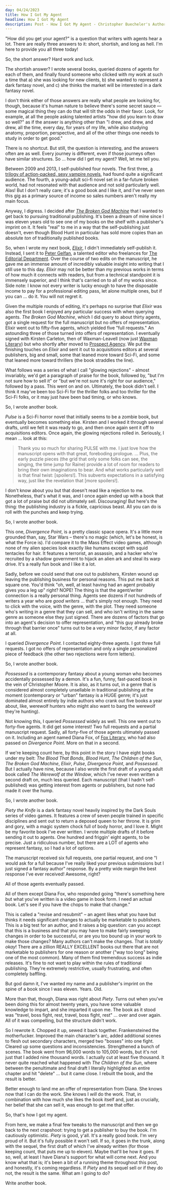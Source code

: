 ```yaml
---
day: 04/24/2023
title: How I Got My Agent
headline: How I Got My Agent
description: Post - How I Got My Agent - Christopher Buecheler's Author Site
---
```


"How did you get your agent?" is a question that writers with agents hear a lot. There are really three answers to it: short, shortish, and long as hell. I'm here to provide you all three today!

So, the short answer? Hard work and luck.

The shortish answer? I wrote several books, queried dozens of agents for each of them, and finally found someone who clicked with my work at such a time that a) she was looking for new clients, b) she wanted to represent a dark fantasy novel, and c) she thinks the market will be interested in a dark fantasy novel.

I don't think either of those answers are really what people are looking for, though, because it's human nature to believe there's some secret sauce &mdash; some magical thing they can do that will tilt the odds in their favor. Look, for example, at all the people asking talented artists "how did you learn to draw so well?" as if the answer is anything other than "I drew, and drew, and drew, all the time, every day, for years of my life, while also studying anatomy, proportion, perspective, and all of the other things one needs to study in order to get good."

There is no shortcut. But still, the question is interesting, and the answers often are as well. Every journey is different, even if those journeys often have similar structures. So &hellip; how did I get my agent? Well, let me tell you.

Between 2009 and 2013, I self-published four novels. The first three, [a trilogy of action-packed, sexy vampire novels](/books/2amtrilogy/), had found quite a significant audience. The fourth, a young-adult sci-fi novel set in a far-future broken world, had not resonated with that audience and not sold particularly well. Alas! But I don't really care; it's a good book and I like it, and I've never seen this gig as a primary source of income so sales numbers aren't really my main focus.

Anyway, I digress. I decided after _[The Broken God Machine](/books/thebrokengodmachine/)_ that I wanted to get back to pursuing traditional publishing. It's been a dream of mine since I was eleven years old to see one of my books on the shelf with a publisher's imprint on it. It feels "real" to me in a way that the self-publishing just doesn't, even though Blood Hunt in particular has sold more copies than an absolute _ton_ of traditionally published books. 

So, when I wrote my next book, _[Elixir](/books/elixir/)_, I didn't immediately self-publish it. Instead, I sent it to <a href="https://petergelfan.com/" target="_blank">Peter Gelfan</a>, a talented editor who freelances for <a href="https://www.editorialdepartment.com/" target="_blank">The Editorial Department</a>. Over the course of two edits on the manuscript, he gave me an immense amount of incredibly valuable insight into writing that I still use to this day. _Elixir_ may not be better than my previous works in terms of how much it connects with readers, but from a technical standpoint it is immensely superior, and I think that's carried on to all of my works since. Side note: I know not every writer is lucky enough to have the disposable income to pay for a professional editing pass, let alone multiple ones, but if you can &hellip; do it. You will not regret it.

Given the multiple rounds of editing, it's perhaps no surprise that _Elixir_ was also the first book I enjoyed any particular success with when querying agents. _The Broken God Machine_, which I did query to about thirty agents, got a single request for the full manuscript but no offers of representation. Elixir went out to fifty-five agents, which yielded five "full requests." An astounding three of those turned into offers of representation. I eventually signed with Kirsten Carleton, then of Waxman-Leavell (now just <a href="https://www.waxmanliteraryagency.com/" target="_blank">Waxman Literary</a>) but who shortly after moved to <a href="https://www.prospectagency.com/submit.html" target="_blank">Prospect Agency</a>. We put the finishing touches on _Elixir_ and sent it out to acquisitions editors at several publishers, big and small, some that leaned more toward Sci-Fi, and some that leaned more toward thrillers (the book straddles the line).

What follows was a series of what I call "glowing rejections" - almost invariably, we'd get a paragraph of praise for the book, followed by, "but I'm not sure how to sell it" or "but we're not sure it's right for our audience," followed by a pass. This went on and on. Ultimately, the book didn't sell. I think it may've been too Sci-Fi for the thriller folks and too thriller for the Sci-Fi folks, or it may just have been bad timing, or who knows.

So, I wrote another book.

_Pulse_ is a Sci-Fi horror novel that initially seems to be a zombie book, but eventually becomes something else. Kirsten and I worked it through several drafts, until we felt it was ready to go, and then once again sent it off to acquisitions editors. Once again, the glowing rejections rolled in. Seriously, I mean &hellip; look at this:

> Thank you so much for sharing PULSE with me. I just love how the manuscript opens with that great, foreboding prologue. &hellip; Plus, the early puzzle pieces (the grid that only some folks can see, the singing, the time jump for Raine) provide a lot of room for readers to bring their own imaginations to bear. And what works particularly well is that final twist: [spoilers!]. This subverts expectations in a satisfying way, just like the revelation that [more spoilers!].

I don't know about you but that doesn't read like a rejection to me. Nonetheless, that's what it was, and I once again ended up with a book that got a lot of praise but did not ultimately sell. Discouraging! But here's the thing: the publishing industry is a fickle, capricious beast. All you can do is roll with the punches and keep trying.

So, I wrote another book.

This one, _Divergence Point_, is a pretty classic space opera. It's a little more grounded than, say, Star Wars &ndash; there's no magic (which, let's be honest, is what the Force is). I'd compare it to the Mass Effect video games, although none of my alien species look exactly like humans except with squid tentacles for hair. It features a terrorist, an assassin, and a hacker who're recruited by a shadow government to hijack an alien ark and steal its warp drive. It's a really fun book and I like it a lot.

Sadly, before we could send that one out to publishers, Kirsten wound up leaving the publishing business for personal reasons. This put me back at square one. You'd think "oh, well, at least having had an agent probably gives you a leg up" right? NOPE! The thing is that the agent/writer connection is a really personal thing. Agents see dozens if not hundreds of writers a year who are _good writers_ &hellip; that's simply not enough. They need to click with the voice, with the genre, with the plot. They need someone who's writing in a genre that they can sell, and who isn't writing in the same genre as someone else they just signed. There are dozens of factors that go into an agent's decision to offer representation, and "this guy already broke through that barrier once" turns out to be a very minor factor, if any factor at all. 

I queried _Divergence Point_. I contacted eighty-three agents. I got three full requests. I got no offers of representation and only a single personalized piece of feedback (the other two rejections were form letters).

So, I wrote another book.

_Possessed_ is a contemporary fantasy about a young woman who becomes accidentally possessed by a demon. It's a fun, funny, fast-paced book in the vein of Christopher Moore. It is also, as it turns out, in a genre that is considered almost completely unsellable in traditional publishing at the moment (contemporary or "urban" fantasy is a HUGE genre; it's just dominated almost entirely by indie authors who crank out five books a year about, like, werewolf hunters who might also want to bang the werewolf they're hunting).

Not knowing this, I queried _Possessed_ widely as well. This one went out to forty-five agents. It did get some interest! Two full requests and a partial manuscript request. Sadly, all forty-five of those agents ultimately passed on it. Including an agent named Diana Fox, of <a href="https://www.publishersmarketplace.com/members/fox/" target="_blank">Fox Literary</a>, who had also passed on _Divergence Point_. More on that in a second.

If we're keeping count here, by this point in the story I have eight books under my belt: _The Blood That Bonds_, _Blood Hunt_, _The Children of the Sun_, _The Broken God Machine_, _Elixir_, _Pulse_, _Divergence Point_, and _Possessed_. But I actually have nine, because I also wrote the first draft of a young adult book called _The Werewolf at the Window_, which I've never even written a second draft on, much less queried. Each manuscript (that I hadn't self-published) was getting interest from agents or publishers, but none had made it over the hump.

So, I wrote another book.

_Piety the Knife_ is a dark fantasy novel heavily inspired by the Dark Souls series of video games. It features a crew of seven people trained in specific disciplines and sent out to return a deposed queen to her throne. It is grim and gory, with a magic system chock full of body horror, and I love it. Might be my favorite book I've ever written. I wrote multiple drafts of it before sending it out to agents. One hundred and friggin' eight agents, to be precise. Just a ridiculous number, but there are a LOT of agents who represent fantasy, so I had a lot of options.

The manuscript received six full requests, one partial request, and one "I would ask for a full because I've really liked your previous submissions but I just signed a fantasy author" response. By a pretty wide margin the best response I've ever received! Awesome, right?

All of those agents eventually passed.

All of them except Diana Fox, who responded going "there's something here but what you've written is a video game in book form. I need an actual book. Let's see if you have the chops to make that change."

This is called a "revise and resubmit" &ndash; an agent likes what you have but thinks it needs significant changes to actually be marketable to publishers. This is a big test for an author, and it raises a big question: can you accept that this is a business and that you may have to make fairly sweeping changes in order to be successful, or are you too bound up in your work to make those changes? Many authors can't make the changes. That is _totally okay_! There are a zillion REALLY EXCELLENT books out there that are not marketable to publishers for one reason or another ("way too long" being one of the most common). Many of them find tremendous success as indie releases. It's fine to not want to play within the rules of traditional publishing. They're extremely restrictive, usually frustrating, and often completely baffling.

But god damn it, I've wanted my name and a publisher's imprint on the spine of a book since I was eleven. Years. Old.

More than that, though, Diana was right about _Piety_. Turns out when you've been doing this for almost twenty years, you have some valuable knowledge to impart, and she imparted it upon me. The book as it stood was "travel, boss fight, rest, travel, boss fight, rest" &hellip; over and over again. All of it was compelling, but the structure didn't work.

So I rewrote it. Chopped it up, sewed it back together. Frankensteined the motherfucker. Improved the main character's arc, added additional scenes to flesh out secondary characters, merged two "bosses" into one fight. Cleared up some questions and inconsistencies. Strengthened a bunch of scenes. The book went from 96,000 words to 105,000 words, but it's not just that I added nine thousand words. I actually cut at least five thousand. It never quite reached what happened with _The Children of the Sun_, where between the penultimate and final draft I literally highlighted an entire chapter and hit "delete" &hellip; but it came close. I rebuilt the book, and the result is better.

Better enough to land me an offer of representation from Diana. She knows now that I can do the work. She knows I _will_ do the work. That, in combination with how much she likes the book itself and, just as crucially, her belief that she can sell it, was enough to get me that offer.

So, that's how I got my agent.

From here, we make a final few tweaks to the manuscript and then we go back to the next crapshoot: trying to get a publisher to buy the book. I'm cautiously optimistic. _Piety_ is good, y'all. It's a really good book. I'm very proud of it. But it's fully possible it won't sell. If so, it goes in the trunk, along with the sequel, the first draft of which I've already written (for those keeping count, that puts me up to eleven). Maybe that'll be how it goes. If so, well, at least I have Diana's support for what will come next. And you know what that is; it's been a bit of a running theme throughout this post, and honestly, it's coming regardless. If _Piety_ and its sequel sell or if they do not, the result is the same. What am I going to do?

Write another book.





